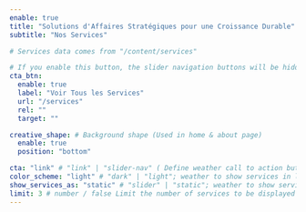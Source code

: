 ```yaml
---
enable: true
title: "Solutions d'Affaires Stratégiques pour une Croissance Durable"
subtitle: "Nos Services"

# Services data comes from "/content/services"

# If you enable this button, the slider navigation buttons will be hidden, and this button will be displayed.
cta_btn:
  enable: true
  label: "Voir Tous les Services"
  url: "/services"
  rel: ""
  target: ""

creative_shape: # Background shape (Used in home & about page)
  enable: true
  position: "bottom"

cta: "link" # "link" | "slider-nav" ( Define weather call to action button should be slider control or a link )
color_scheme: "light" # "dark" | "light"; weather to show services in light or dark color scheme
show_services_as: "static" # "slider" | "static"; weather to show services as slider or static list
limit: 3 # number / false Limit the number of services to be displayed (Only work if show_services_as is static)
---
```

